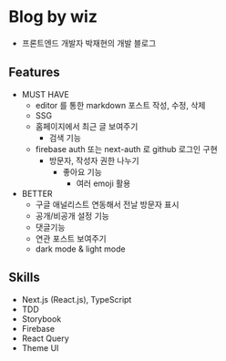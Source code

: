 # Blog by wiz
- 프론트엔드 개발자 박재현의 개발 블로그

## Features
- MUST HAVE
    - editor 를 통한 markdown 포스트 작성, 수정, 삭제
    - SSG
    - 홈페이지에서 최근 글 보여주기
        - 검색 기능
    - firebase auth 또는 next-auth 로 github 로그인 구현
      - 방문자, 작성자 권한 나누기
        - 좋아요 기능
          - 여러 emoji 활용
- BETTER
    - 구글 애널리스트 연동해서 전날 방문자 표시
    - 공개/비공개 설정 기능
    - 댓글기능
    - 연관 포스트 보여주기
    - dark mode & light mode

## Skills
- Next.js (React.js), TypeScript
- TDD
- Storybook
- Firebase
- React Query
- Theme UI
